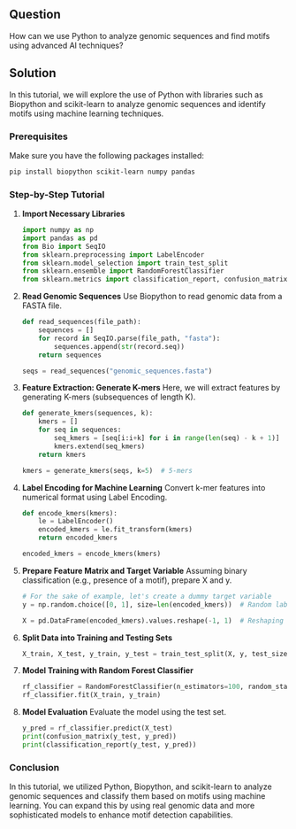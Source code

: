 ## Question
How can we use Python to analyze genomic sequences and find motifs using advanced AI techniques?

## Solution

In this tutorial, we will explore the use of Python with libraries such as Biopython and scikit-learn to analyze genomic sequences and identify motifs using machine learning techniques.

### Prerequisites
Make sure you have the following packages installed:
```bash
pip install biopython scikit-learn numpy pandas
```

### Step-by-Step Tutorial

1. **Import Necessary Libraries**
   ```python
   import numpy as np
   import pandas as pd
   from Bio import SeqIO
   from sklearn.preprocessing import LabelEncoder
   from sklearn.model_selection import train_test_split
   from sklearn.ensemble import RandomForestClassifier
   from sklearn.metrics import classification_report, confusion_matrix
   ```

2. **Read Genomic Sequences**
   Use Biopython to read genomic data from a FASTA file.
   ```python
   def read_sequences(file_path):
       sequences = []
       for record in SeqIO.parse(file_path, "fasta"):
           sequences.append(str(record.seq))
       return sequences

   seqs = read_sequences("genomic_sequences.fasta")
   ```

3. **Feature Extraction: Generate K-mers**
   Here, we will extract features by generating K-mers (subsequences of length K).
   ```python
   def generate_kmers(sequences, k):
       kmers = []
       for seq in sequences:
           seq_kmers = [seq[i:i+k] for i in range(len(seq) - k + 1)]
           kmers.extend(seq_kmers)
       return kmers

   kmers = generate_kmers(seqs, k=5)  # 5-mers
   ```

4. **Label Encoding for Machine Learning**
   Convert k-mer features into numerical format using Label Encoding.
   ```python
   def encode_kmers(kmers):
       le = LabelEncoder()
       encoded_kmers = le.fit_transform(kmers)
       return encoded_kmers

   encoded_kmers = encode_kmers(kmers)
   ```

5. **Prepare Feature Matrix and Target Variable**
   Assuming binary classification (e.g., presence of a motif), prepare X and y.
   ```python
   # For the sake of example, let's create a dummy target variable
   y = np.random.choice([0, 1], size=len(encoded_kmers))  # Random labels

   X = pd.DataFrame(encoded_kmers).values.reshape(-1, 1)  # Reshaping for model
   ```

6. **Split Data into Training and Testing Sets**
   ```python
   X_train, X_test, y_train, y_test = train_test_split(X, y, test_size=0.2, random_state=42)
   ```

7. **Model Training with Random Forest Classifier**
   ```python
   rf_classifier = RandomForestClassifier(n_estimators=100, random_state=42)
   rf_classifier.fit(X_train, y_train)
   ```

8. **Model Evaluation**
   Evaluate the model using the test set.
   ```python
   y_pred = rf_classifier.predict(X_test)
   print(confusion_matrix(y_test, y_pred))
   print(classification_report(y_test, y_pred))
   ```

### Conclusion
In this tutorial, we utilized Python, Biopython, and scikit-learn to analyze genomic sequences and classify them based on motifs using machine learning. You can expand this by using real genomic data and more sophisticated models to enhance motif detection capabilities.
